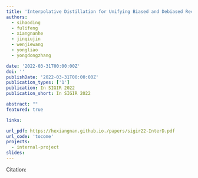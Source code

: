 ```yaml
---
title: 'Interpolative Distillation for Unifying Biased and Debiased Recommendation'
authors:
  - sihaoding
  - fulifeng
  - xiangnanhe
  - jinqiujin
  - wenjiewang
  - yongliao
  - yongdongzhang

date: '2022-03-31T00:00:00Z'
doi: ''
publishDate: '2022-03-31T00:00:00Z'
publication_types: ['1']
publication: In SIGIR 2022 
publication_short: In SIGIR 2022 

abstract: ""
featured: true

links:

url_pdf: https://hexiangnan.github.io./papers/sigir22-InterD.pdf
url_code: 'tocome'
projects:
  - internal-project
slides:
---
```




Citation:
